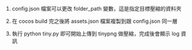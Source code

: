 1. config.json 檔案可以更改 folder_path 變數，這是指定目標壓縮的資料夾 

2. 在 cocos build 完之後將 assets.json 檔案複製到跟 config.json 同一層

3. 執行 python tiny.py 即可開始上傳到 tinypng 做壓縮，完成後會顯示 log 資訊
